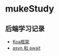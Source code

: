 # mukeStudy
  ## 后端学习记录
 - [Koa框架](https://github.com/EmperorZzl/mukeStudy/blob/main/koa-intro/README-KOA-INTRO.md)
 - [asyn 和 await](https://www.csdn.net/)


